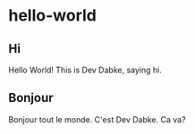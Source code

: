 # hello-world
## Hi
Hello World! This is Dev Dabke, saying hi.

## Bonjour
Bonjour tout le monde. C'est Dev Dabke. Ca va?
